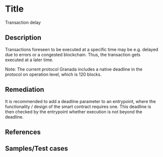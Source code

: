 # Title
Transaction delay

## Description
Transactions foreseen to be executed at a specific time may be e.g. delayed due to errors or a congested blockchain. Thus, the transaction gets executed at a later time.

Note: The current protocol Granada includes a native deadline in the protocol on operation level, which is 120 blocks.

## Remediation
It is recommended to add a deadline parameter to an entrypoint, where the functionality / design of the smart contract requires one. This deadline is then checked by the entrypoint whether execution is not beyond the deadline.

## References


## Samples/Test cases
